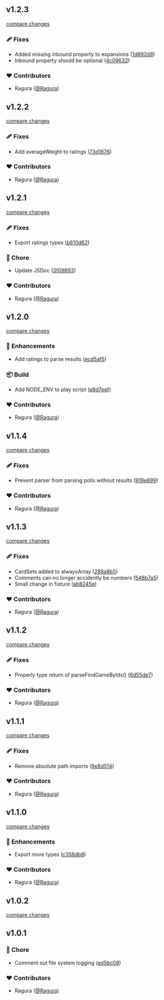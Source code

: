 
## v1.2.3

[compare changes](https://github.com/Ragura/bgg-api-wrapper/compare/v1.2.2...v1.2.3)

### 🩹 Fixes

- Added missing inbound property to expansions ([1d892d8](https://github.com/Ragura/bgg-api-wrapper/commit/1d892d8))
- Inbound property should be optional ([4c09632](https://github.com/Ragura/bgg-api-wrapper/commit/4c09632))

### ❤️ Contributors

- Ragura ([@Ragura](http://github.com/Ragura))

## v1.2.2

[compare changes](https://github.com/Ragura/bgg-api-wrapper/compare/v1.2.1...v1.2.2)

### 🩹 Fixes

- Add averageWeight to ratings ([73d1876](https://github.com/Ragura/bgg-api-wrapper/commit/73d1876))

### ❤️ Contributors

- Ragura ([@Ragura](http://github.com/Ragura))

## v1.2.1

[compare changes](https://github.com/Ragura/bgg-api-wrapper/compare/v1.2.0...v1.2.1)

### 🩹 Fixes

- Export ratings types ([b610d62](https://github.com/Ragura/bgg-api-wrapper/commit/b610d62))

### 🏡 Chore

- Update JSDoc ([3f09893](https://github.com/Ragura/bgg-api-wrapper/commit/3f09893))

### ❤️ Contributors

- Ragura ([@Ragura](http://github.com/Ragura))

## v1.2.0

[compare changes](https://github.com/Ragura/bgg-api-wrapper/compare/v1.1.4...v1.2.0)

### 🚀 Enhancements

- Add ratings to parse results ([ecd5af5](https://github.com/Ragura/bgg-api-wrapper/commit/ecd5af5))

### 📦 Build

- Add NODE_ENV to play script ([e8d7eef](https://github.com/Ragura/bgg-api-wrapper/commit/e8d7eef))

### ❤️ Contributors

- Ragura ([@Ragura](http://github.com/Ragura))

## v1.1.4

[compare changes](https://github.com/Ragura/bgg-api-wrapper/compare/v1.1.3...v1.1.4)

### 🩹 Fixes

- Prevent parser from parsing polls without results ([919e899](https://github.com/Ragura/bgg-api-wrapper/commit/919e899))

### ❤️ Contributors

- Ragura ([@Ragura](http://github.com/Ragura))

## v1.1.3

[compare changes](https://github.com/Ragura/bgg-api-wrapper/compare/v1.1.2...v1.1.3)

### 🩹 Fixes

- CardSets added to alwaysArray ([288a8b5](https://github.com/Ragura/bgg-api-wrapper/commit/288a8b5))
- Comments can no longer accidently be numbers ([548b7a5](https://github.com/Ragura/bgg-api-wrapper/commit/548b7a5))
- Small change in fixture ([ab8245e](https://github.com/Ragura/bgg-api-wrapper/commit/ab8245e))

### ❤️ Contributors

- Ragura ([@Ragura](http://github.com/Ragura))

## v1.1.2

[compare changes](https://github.com/Ragura/bgg-api-wrapper/compare/v1.1.1...v1.1.2)

### 🩹 Fixes

- Properly type return of parseFindGameByIds() ([6d55de7](https://github.com/Ragura/bgg-api-wrapper/commit/6d55de7))

### ❤️ Contributors

- Ragura ([@Ragura](http://github.com/Ragura))

## v1.1.1

[compare changes](https://github.com/Ragura/bgg-api-wrapper/compare/v1.1.0...v1.1.1)

### 🩹 Fixes

- Remove absolute path imports ([6e8d514](https://github.com/Ragura/bgg-api-wrapper/commit/6e8d514))

### ❤️ Contributors

- Ragura ([@Ragura](http://github.com/Ragura))

## v1.1.0

[compare changes](https://github.com/Ragura/bgg-api-wrapper/compare/v1.0.2...v1.1.0)

### 🚀 Enhancements

- Export more types ([c356db8](https://github.com/Ragura/bgg-api-wrapper/commit/c356db8))

### ❤️ Contributors

- Ragura ([@Ragura](http://github.com/Ragura))

## v1.0.2

[compare changes](https://github.com/Ragura/bgg-api-wrapper/compare/v1.0.1...v1.0.2)

## v1.0.1


### 🏡 Chore

- Comment out file system logging ([ed5bc08](https://github.com/Ragura/bgg-api-wrapper/commit/ed5bc08))

### ❤️ Contributors

- Ragura ([@Ragura](http://github.com/Ragura))

